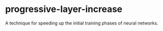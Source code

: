 # progressive-layer-increase
A technique for speeding up the initial training phases of neural networks.
